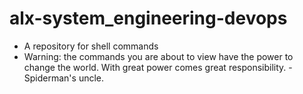 # alx-system_engineering-devops
- A repository for shell commands
- Warning: the commands you are about to view have the power to change the world.
With great power comes great responsibility. - Spiderman's uncle.
